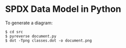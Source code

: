 # SPDX Data Model in Python

To generate a diagram:
```
$ cd src
$ pyreverse document.py
$ dot -Tpng classes.dot -o document.png
```
